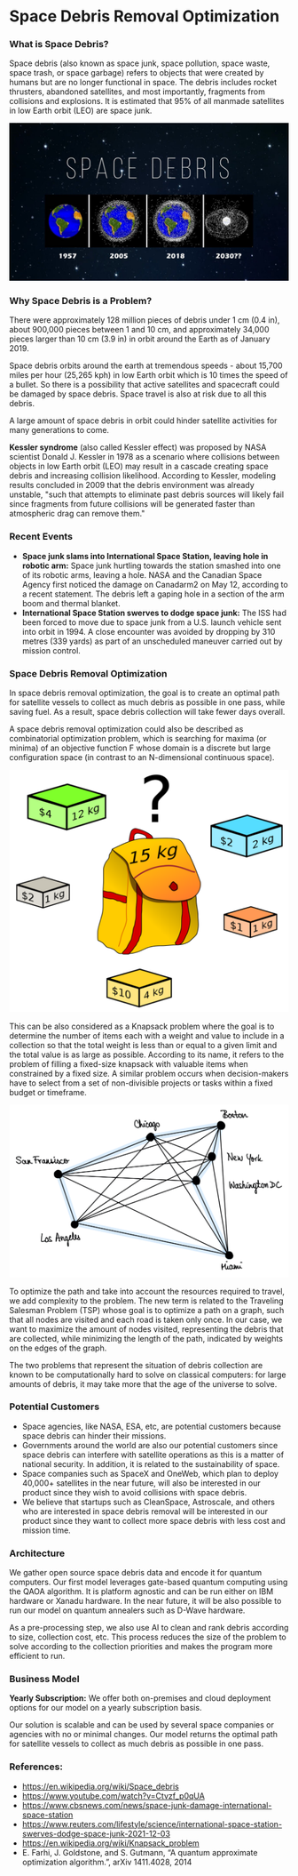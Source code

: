 # Space Debris Removal Optimization

### What is Space Debris?
Space debris (also known as space junk, space pollution, space waste, space trash, or space garbage)  refers to objects that were created by humans but are no longer functional in space.
The debris includes rocket thrusters, abandoned satellites, and most importantly, fragments from collisions and explosions. It is estimated that 95% of all manmade satellites in low Earth orbit (LEO) are space junk.

![Space Debris](./images/space_debris.jpg)

### Why Space Debris is a Problem?
There were approximately 128 million pieces of debris under 1 cm (0.4 in), about 900,000 pieces between 1 and 10 cm, and approximately 34,000 pieces larger than 10 cm (3.9 in) in orbit around the Earth as of January 2019.

Space debris orbits around the earth at tremendous speeds - about 15,700 miles per hour (25,265 kph) in low Earth orbit which is 10 times the speed of a bullet. So there is a possibility that active satellites and spacecraft could be damaged by space debris. Space travel is also at risk due to all this debris. 

A large amount of space debris in orbit could hinder satellite activities for many generations to come.

**Kessler syndrome** (also called Kessler effect) was proposed by NASA scientist Donald J. Kessler in 1978 as a scenario where collisions between objects in low Earth orbit (LEO) may result in a cascade creating space debris and increasing collision likelihood. According to Kessler, modeling results concluded in 2009 that the debris environment was already unstable, "such that attempts to eliminate past debris sources will likely fail since fragments from future collisions will be generated faster than atmospheric drag can remove them." 

### Recent Events
* **Space junk slams into International Space Station, leaving hole in robotic arm:** Space junk hurtling towards the station smashed into one of its robotic arms, leaving a hole. 
NASA and the Canadian Space Agency first noticed the damage on Canadarm2 on May 12, according to a recent statement. The debris left a gaping hole in a section of the arm boom and thermal blanket. 
* **International Space Station swerves to dodge space junk:** The ISS had been forced to move due to space junk from a U.S. launch vehicle sent into orbit in 1994.
 A close encounter was avoided by dropping by 310 metres (339 yards) as part of an unscheduled maneuver carried out by mission control.


### Space Debris Removal Optimization
In space debris removal optimization, the goal is to create an optimal path for satellite vessels to collect as much debris as possible in one pass, while saving fuel. As a result, space debris collection will take fewer days overall.

A space debris removal optimization could also be described as combinatorial optimization problem, which is searching for maxima (or minima) of an objective function F whose domain is a discrete but large configuration space (in contrast to an N-dimensional continuous space).

![Space Debris](./images/knapsack.png)

This can be also considered as a Knapsack problem where the goal is to determine the number of items each with a weight and value to include in a collection so that the total weight is less than or equal to a given limit and the total value is as large as possible. According to its name, it refers to the problem of filling a fixed-size knapsack with valuable items when constrained by a fixed size. A similar problem occurs when decision-makers have to select from a set of non-divisible projects or tasks within a fixed budget or timeframe. 

![Space Debris](./images/TSP.jpeg)

To optimize the path and take into account the resources required to travel, we add complexity to the problem. The new term is related to the Traveling Salesman Problem (TSP) whose goal is to optimize a path on a graph, such that all nodes are visited and each road is taken only once. In our case, we want to maximize the amount of nodes visited, representing the debris that are collected, while minimizing the length of the path, indicated by weights on the edges of the graph.

The two problems that represent the situation of debris collection are known to be computationally hard to solve on classical computers: for large amounts of debris, it may take more that the age of the universe to solve.

### Potential Customers
* Space agencies, like NASA, ESA, etc, are potential customers because space debris can hinder their missions.
* Governments around the world are also our potential customers since space debris can interfere with satellite operations as this is a matter of national security. In addition, it is related to the sustainability of space.
* Space companies such as SpaceX and OneWeb, which plan to deploy 40,000+ satellites in the near future, will also be interested in our product since they wish to avoid collisions with space debris.
* We believe that startups such as CleanSpace, Astroscale, and others who are interested in space debris removal will be interested in our product since they want to collect more space debris with less cost and mission time.

### Architecture

We gather open source space debris data and encode it for quantum computers. Our first model leverages gate-based quantum computing using the QAOA algorithm. It is platform agnostic and can be run either on IBM hardware or Xanadu hardware. In the near future, it will be also possible to run our model on quantum annealers such as D-Wave hardware.

As a pre-processing step, we also use AI to clean and rank debris according to size, collection cost, etc. This process reduces the size of the problem to solve according to the collection priorities and makes the program more efficient to run.

### Business Model
**Yearly Subscription:** We offer both on-premises and cloud deployment options for our model on a yearly subscription basis.

Our solution is scalable and can be used by several space companies or agencies with no or minimal changes. Our model returns the optimal path for satellite vessels to collect as much debris as possible in one pass.



### References:
* https://en.wikipedia.org/wiki/Space_debris
* https://www.youtube.com/watch?v=Ctvzf_p0qUA
* https://www.cbsnews.com/news/space-junk-damage-international-space-station
* https://www.reuters.com/lifestyle/science/international-space-station-swerves-dodge-space-junk-2021-12-03
* https://en.wikipedia.org/wiki/Knapsack_problem
* E. Farhi, J. Goldstone, and S. Gutmann, “A quantum approximate optimization algorithm.”, arXiv 1411.4028, 2014

